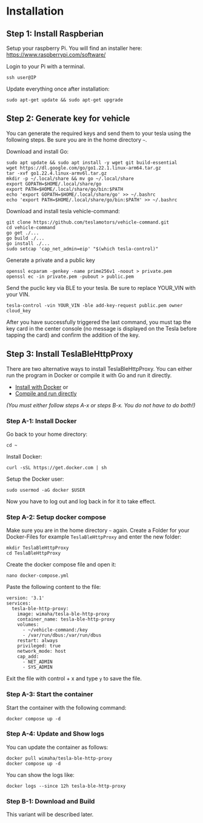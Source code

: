 # Installation

## Step 1: Install Raspberian

Setup your raspberry Pi. You will find an installer here: https://www.raspberrypi.com/software/

Login to your Pi with a terminal. 

```
ssh user@IP
```

Update everything once after installation:

```
sudo apt-get update && sudo apt-get upgrade
```

## Step 2: Generate key for vehicle

You can generate the required keys and send them to your tesla using the following steps. Be sure you are in the home directory `~`.

Download and install Go:
```
sudo apt update && sudo apt install -y wget git build-essential
wget https://dl.google.com/go/go1.22.1.linux-arm64.tar.gz
tar -xvf go1.22.4.linux-armv6l.tar.gz
mkdir -p ~/.local/share && mv go ~/.local/share
export GOPATH=$HOME/.local/share/go
export PATH=$HOME/.local/share/go/bin:$PATH
echo 'export GOPATH=$HOME/.local/share/go' >> ~/.bashrc
echo 'export PATH=$HOME/.local/share/go/bin:$PATH' >> ~/.bashrc
```

Download and install tesla vehicle-command:
```
git clone https://github.com/teslamotors/vehicle-command.git
cd vehicle-command
go get ./...
go build ./...
go install ./...
sudo setcap 'cap_net_admin=eip' "$(which tesla-control)"
```

Generate a private and a public key
```
openssl ecparam -genkey -name prime256v1 -noout > private.pem
openssl ec -in private.pem -pubout > public.pem
```

Send the puclic key via BLE to your tesla. Be sure to replace YOUR_VIN with your VIN.
```
tesla-control -vin YOUR_VIN -ble add-key-request public.pem owner cloud_key
```
After you have successfully triggered the last command, you must tap the key card in the center console (no message is displayed on the Tesla before tapping the card) and confirm the addition of the key.

## Step 3: Install TeslaBleHttpProxy

There are two alternative ways to install TeslaBleHttpProxy. You can either run the program in Docker or compile it with Go and run it directly.

- [Install with Docker](#step-a-1-install-docker) or
- [Compile and run directly](#step-b-1-download-and-build)

*(You must either follow steps A-x or steps B-x. You do not have to do both!)*

### Step A-1: Install Docker

Go back to your home directory:

```
cd ~
```

Install Docker:

```
curl -sSL https://get.docker.com | sh
```

Setup the Docker user:

```
sudo usermod -aG docker $USER
```

Now you have to log out and log back in for it to take effect.

### Step A-2: Setup docker compose

Make sure you are in the home directory `~` again. Create a Folder for your Docker-Files for example `TeslaBleHttpProxy` and enter the new folder:

```
mkdir TeslaBleHttpProxy
cd TeslaBleHttpProxy
```

Create the docker compose file and open it:

```
nano docker-compose.yml
```

Paste the following content to the file:

```
version: '3.1'
services:
  tesla-ble-http-proxy:
    image: wimaha/tesla-ble-http-proxy
    container_name: tesla-ble-http-proxy
    volumes:
      - ~/vehicle-command:/key
      - /var/run/dbus:/var/run/dbus
    restart: always
    privileged: true
    network_mode: host
    cap_add:
      - NET_ADMIN
      - SYS_ADMIN
```

Exit the file with control + x and type `y` to save the file.

### Step A-3: Start the container

Start the container with the following command:

```
docker compose up -d
```

### Step A-4: Update and Show logs

You can update the container as follows:

```
docker pull wimaha/tesla-ble-http-proxy
docker compose up -d
```

You can show the logs like:

```
docker logs --since 12h tesla-ble-http-proxy
```

### Step B-1: Download and Build

This variant will be described later.
